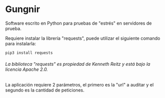 # Gungnir
Software escrito en Python para pruebas de "estrés" en servidores de prueba.

Requiere instalar la librería "requests", puede utilizar el siguiente comando para instalarla: 
```
pip3 install requests
```
###### La biblioteca "requests" es propiedad de Kenneth Reitz y está bajo la licencia Apache 2.0.

La aplicación requiere 2 parámetros, el primero es la "url" a auditar y el segundo es la cantidad de peticiones.
